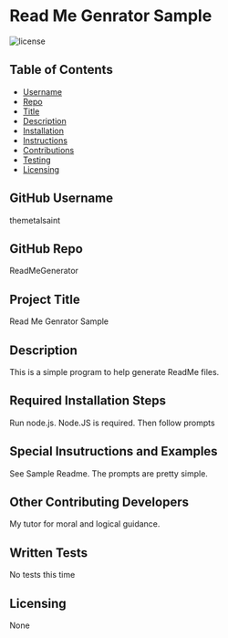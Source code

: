 # Read Me Genrator Sample
  ![license](https://img.shields.io/badge/license-MIT-green.svg)

  ## Table of Contents


  * [Username](#username)
  * [Repo](#repo)
  * [Title](#title)
  * [Description](#description)
  * [Installation](#installation)
  * [Instructions](#usage)
  * [Contributions](#contributing)
  * [Testing](#tests)
  * [Licensing](#license)

  ## GitHub Username
  themetalsaint

  ## GitHub Repo
  ReadMeGenerator

  ## Project Title
  Read Me Genrator Sample

  ## Description
  This is a simple program to help generate ReadMe files. 

  ## Required Installation Steps
  Run node.js. Node.JS is required. Then follow prompts

  ## Special Insutructions and Examples
  See Sample Readme. The prompts are pretty simple.

  ## Other Contributing Developers
  My tutor for moral and logical guidance.

  ## Written Tests
  No tests this time

  ## Licensing
  None

  




  